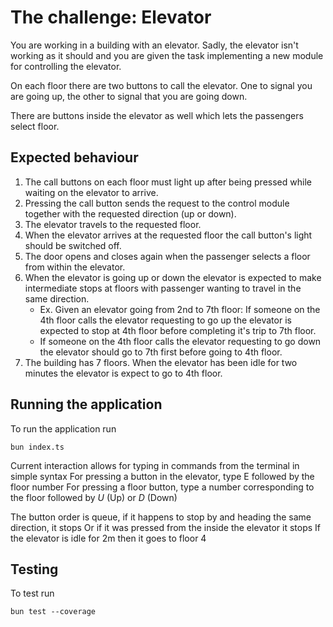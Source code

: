 # The challenge: Elevator

You are working in a building with an elevator. Sadly, the elevator isn't working as it should and you are given the task implementing a new module for controlling the elevator.

On each floor there are two buttons to call the elevator. One to signal you are going up, the other to signal that you are going down.

There are buttons inside the elevator as well which lets the passengers select floor.

## Expected behaviour

1.  The call buttons on each floor must light up after being pressed while waiting on the elevator to arrive.
2.  Pressing the call button sends the request to the control module together with the requested direction (up or down).
3.  The elevator travels to the requested floor.
4.  When the elevator arrives at the requested floor the call button's light should be switched off.
5.  The door opens and closes again when the passenger selects a floor from within the elevator.
6.  When the elevator is going up or down the elevator is expected to make intermediate stops at floors with passenger wanting to travel in the same direction.
    - Ex. Given an elevator going from 2nd to 7th floor: If someone on the 4th floor calls the elevator requesting to go up the elevator is expected to stop at 4th floor before completing it's trip to 7th floor.
    - If someone on the 4th floor calls the elevator requesting to go down the elevator should go to 7th first before going to 4th floor.
7.  The building has 7 floors. When the elevator has been idle for two minutes the elevator is expect to go to 4th floor.

## Running the application

To run the application run

```
bun index.ts
```

Current interaction allows for typing in commands from the terminal in simple syntax
For pressing a button in the elevator, type E followed by the floor number
For pressing a floor button, type a number corresponding to the floor followed by
_U_ (Up) or _D_ (Down)

The button order is queue, if it happens to stop by and heading the same direction, it stops
Or if it was pressed from the inside the elevator it stops
If the elevator is idle for 2m then it goes to floor 4


## Testing

To test run

```
bun test --coverage
```
